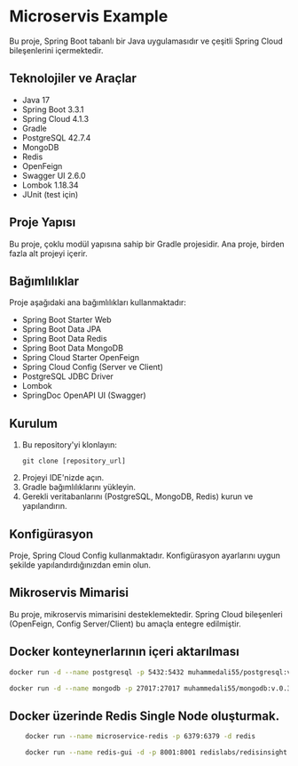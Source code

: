 # Microservis Example

Bu proje, Spring Boot tabanlı bir Java uygulamasıdır ve çeşitli Spring Cloud bileşenlerini içermektedir.

## Teknolojiler ve Araçlar

- Java 17
- Spring Boot 3.3.1
- Spring Cloud 4.1.3
- Gradle 
- PostgreSQL 42.7.4
- MongoDB
- Redis
- OpenFeign
- Swagger UI 2.6.0
- Lombok 1.18.34
- JUnit (test için)

## Proje Yapısı

Bu proje, çoklu modül yapısına sahip bir Gradle projesidir. Ana proje, birden fazla alt projeyi içerir.

## Bağımlılıklar

Proje aşağıdaki ana bağımlılıkları kullanmaktadır:

- Spring Boot Starter Web
- Spring Boot Data JPA
- Spring Boot Data Redis
- Spring Boot Data MongoDB
- Spring Cloud Starter OpenFeign
- Spring Cloud Config (Server ve Client)
- PostgreSQL JDBC Driver
- Lombok
- SpringDoc OpenAPI UI (Swagger)

## Kurulum

1. Bu repository'yi klonlayın:
   ```
   git clone [repository_url]
   ```
2. Projeyi IDE'nizde açın.
3. Gradle bağımlılıklarını yükleyin.
4. Gerekli veritabanlarını (PostgreSQL, MongoDB, Redis) kurun ve yapılandırın.


## Konfigürasyon

Proje, Spring Cloud Config kullanmaktadır. Konfigürasyon ayarlarını uygun şekilde yapılandırdığınızdan emin olun.

## Mikroservis Mimarisi

Bu proje, mikroservis mimarisini desteklemektedir. Spring Cloud bileşenleri (OpenFeign, Config Server/Client) bu amaçla entegre edilmiştir.

## Docker konteynerlarının içeri aktarılması

````bash
docker run -d --name postgresql -p 5432:5432 muhammedali55/postgresql:v.0.1

````

````bash
docker run -d --name mongodb -p 27017:27017 muhammedali55/mongodb:v.0.3

````

## Docker üzerinde Redis Single Node oluşturmak.

```bash
    docker run --name microservice-redis -p 6379:6379 -d redis
```

```bash
    docker run --name redis-gui -d -p 8001:8001 redislabs/redisinsight:1.14.0
```
